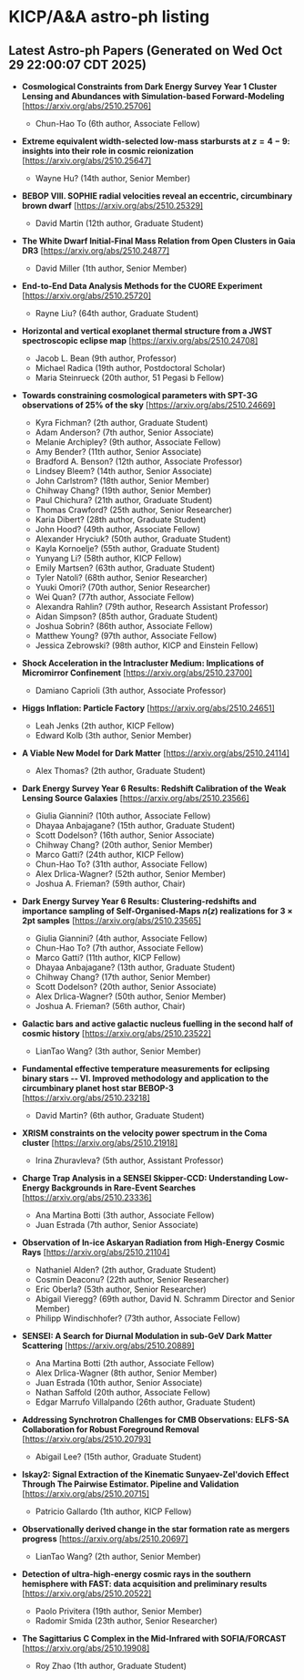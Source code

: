 # KICP/A&A astro-ph listing

## Latest Astro-ph Papers (Generated on Wed Oct 29 22:00:07 CDT 2025)

- **Cosmological Constraints from Dark Energy Survey Year 1 Cluster Lensing and Abundances with Simulation-based Forward-Modeling**
[https://arxiv.org/abs/2510.25706]
  + Chun-Hao To (6th author, Associate Fellow)

- **Extreme equivalent width-selected low-mass starbursts at $z=4-9$: insights into their role in cosmic reionization**
[https://arxiv.org/abs/2510.25647]
  + Wayne Hu? (14th author, Senior Member)

- **BEBOP VIII. SOPHIE radial velocities reveal an eccentric, circumbinary brown dwarf**
[https://arxiv.org/abs/2510.25329]
  + David Martin (12th author, Graduate Student)

- **The White Dwarf Initial-Final Mass Relation from Open Clusters in Gaia DR3**
[https://arxiv.org/abs/2510.24877]
  + David Miller (1th author, Senior Member)

- **End-to-End Data Analysis Methods for the CUORE Experiment**
[https://arxiv.org/abs/2510.25720]
  + Rayne Liu? (64th author, Graduate Student)

- **Horizontal and vertical exoplanet thermal structure from a JWST spectroscopic eclipse map**
[https://arxiv.org/abs/2510.24708]
  + Jacob L. Bean (9th author, Professor)
  + Michael Radica (19th author, Postdoctoral Scholar)
  + Maria Steinrueck (20th author, 51 Pegasi b Fellow)

- **Towards constraining cosmological parameters with SPT-3G observations of 25% of the sky**
[https://arxiv.org/abs/2510.24669]
  + Kyra Fichman? (2th author, Graduate Student)
  + Adam Anderson? (7th author, Senior Associate)
  + Melanie Archipley? (9th author, Associate Fellow)
  + Amy Bender? (11th author, Senior Associate)
  + Bradford A. Benson? (12th author, Associate Professor)
  + Lindsey Bleem? (14th author, Senior Associate)
  + John Carlstrom? (18th author, Senior Member)
  + Chihway Chang? (19th author, Senior Member)
  + Paul Chichura? (21th author, Graduate Student)
  + Thomas Crawford? (25th author, Senior Researcher)
  + Karia Dibert? (28th author, Graduate Student)
  + John Hood? (49th author, Associate Fellow)
  + Alexander Hryciuk? (50th author, Graduate Student)
  + Kayla Kornoelje? (55th author, Graduate Student)
  + Yunyang Li? (58th author, KICP Fellow)
  + Emily Martsen? (63th author, Graduate Student)
  + Tyler Natoli? (68th author, Senior Researcher)
  + Yuuki Omori? (70th author, Senior Researcher)
  + Wei Quan? (77th author, Associate Fellow)
  + Alexandra Rahlin? (79th author, Research Assistant Professor)
  + Aidan Simpson? (85th author, Graduate Student)
  + Joshua Sobrin? (86th author, Associate Fellow)
  + Matthew Young? (97th author, Associate Fellow)
  + Jessica Zebrowski? (98th author, KICP and Einstein Fellow)

- **Shock Acceleration in the Intracluster Medium: Implications of Micromirror Confinement**
[https://arxiv.org/abs/2510.23700]
  + Damiano Caprioli (3th author, Associate Professor)

- **Higgs Inflation: Particle Factory**
[https://arxiv.org/abs/2510.24651]
  + Leah Jenks (2th author, KICP Fellow)
  + Edward Kolb (3th author, Senior Member)

- **A Viable New Model for Dark Matter**
[https://arxiv.org/abs/2510.24114]
  + Alex Thomas? (2th author, Graduate Student)

- **Dark Energy Survey Year 6 Results: Redshift Calibration of the Weak Lensing Source Galaxies**
[https://arxiv.org/abs/2510.23566]
  + Giulia Giannini? (10th author, Associate Fellow)
  + Dhayaa Anbajagane? (15th author, Graduate Student)
  + Scott Dodelson? (16th author, Senior Associate)
  + Chihway Chang? (20th author, Senior Member)
  + Marco Gatti? (24th author, KICP Fellow)
  + Chun-Hao To? (31th author, Associate Fellow)
  + Alex Drlica-Wagner? (52th author, Senior Member)
  + Joshua A. Frieman? (59th author, Chair)

- **Dark Energy Survey Year 6 Results: Clustering-redshifts and importance sampling of Self-Organised-Maps $n(z)$ realizations for $3\times2$pt samples**
[https://arxiv.org/abs/2510.23565]
  + Giulia Giannini? (4th author, Associate Fellow)
  + Chun-Hao To? (7th author, Associate Fellow)
  + Marco Gatti? (11th author, KICP Fellow)
  + Dhayaa Anbajagane? (13th author, Graduate Student)
  + Chihway Chang? (17th author, Senior Member)
  + Scott Dodelson? (20th author, Senior Associate)
  + Alex Drlica-Wagner? (50th author, Senior Member)
  + Joshua A. Frieman? (56th author, Chair)

- **Galactic bars and active galactic nucleus fuelling in the second half of cosmic history**
[https://arxiv.org/abs/2510.23522]
  + LianTao Wang? (3th author, Senior Member)

- **Fundamental effective temperature measurements for eclipsing binary stars -- VI. Improved methodology and application to the circumbinary planet host star BEBOP-3**
[https://arxiv.org/abs/2510.23218]
  + David Martin? (6th author, Graduate Student)

- **XRISM constraints on the velocity power spectrum in the Coma cluster**
[https://arxiv.org/abs/2510.21918]
  + Irina Zhuravleva? (5th author, Assistant Professor)

- **Charge Trap Analysis in a SENSEI Skipper-CCD: Understanding Low-Energy Backgrounds in Rare-Event Searches**
[https://arxiv.org/abs/2510.23336]
  + Ana Martina Botti (3th author, Associate Fellow)
  + Juan  Estrada (7th author, Senior Associate)

- **Observation of In-ice Askaryan Radiation from High-Energy Cosmic Rays**
[https://arxiv.org/abs/2510.21104]
  + Nathaniel Alden? (2th author, Graduate Student)
  + Cosmin Deaconu? (22th author, Senior Researcher)
  + Eric Oberla? (53th author, Senior Researcher)
  + Abigail Vieregg? (69th author, David N. Schramm Director and Senior Member)
  + Philipp Windischhofer? (73th author, Associate Fellow)

- **SENSEI: A Search for Diurnal Modulation in sub-GeV Dark Matter Scattering**
[https://arxiv.org/abs/2510.20889]
  + Ana Martina Botti (2th author, Associate Fellow)
  + Alex Drlica-Wagner (8th author, Senior Member)
  + Juan  Estrada (10th author, Senior Associate)
  + Nathan Saffold (20th author, Associate Fellow)
  + Edgar Marrufo Villalpando (26th author, Graduate Student)

- **Addressing Synchrotron Challenges for CMB Observations: ELFS-SA Collaboration for Robust Foreground Removal**
[https://arxiv.org/abs/2510.20793]
  + Abigail Lee? (15th author, Graduate Student)

- **Iskay2: Signal Extraction of the Kinematic Sunyaev-Zel'dovich Effect Through The Pairwise Estimator. Pipeline and Validation**
[https://arxiv.org/abs/2510.20715]
  + Patricio Gallardo (1th author, KICP Fellow)

- **Observationally derived change in the star formation rate as mergers progress**
[https://arxiv.org/abs/2510.20697]
  + LianTao Wang? (2th author, Senior Member)

- **Detection of ultra-high-energy cosmic rays in the southern hemisphere with FAST: data acquisition and preliminary results**
[https://arxiv.org/abs/2510.20522]
  + Paolo Privitera (19th author, Senior Member)
  + Radomir Smida (23th author, Senior Researcher)

- **The Sagittarius C Complex in the Mid-Infrared with SOFIA/FORCAST**
[https://arxiv.org/abs/2510.19908]
  + Roy Zhao (1th author, Graduate Student)

